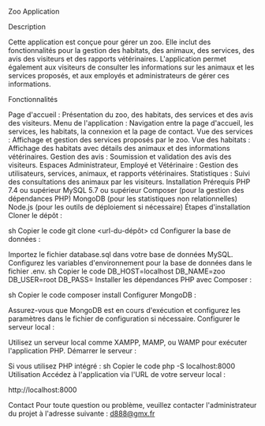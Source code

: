 

Zoo Application

Description

Cette application est conçue pour gérer un zoo. Elle inclut des fonctionnalités pour la gestion des habitats, des animaux, des services, des avis des visiteurs et des rapports vétérinaires. L'application permet également aux visiteurs de consulter les informations sur les animaux et les services proposés, et aux employés et administrateurs de gérer ces informations.

Fonctionnalités

Page d'accueil : Présentation du zoo, des habitats, des services et des avis des visiteurs.
Menu de l'application : Navigation entre la page d'accueil, les services, les habitats, la connexion et la page de contact.
Vue des services : Affichage et gestion des services proposés par le zoo.
Vue des habitats : Affichage des habitats avec détails des animaux et des informations vétérinaires.
Gestion des avis : Soumission et validation des avis des visiteurs.
Espaces Administrateur, Employé et Vétérinaire : Gestion des utilisateurs, services, animaux, et rapports vétérinaires.
Statistiques : Suivi des consultations des animaux par les visiteurs.
Installation
Prérequis
PHP 7.4 ou supérieur
MySQL 5.7 ou supérieur
Composer (pour la gestion des dépendances PHP)
MongoDB (pour les statistiques non relationnelles)
Node.js (pour les outils de déploiement si nécessaire)
Étapes d'installation
Cloner le dépôt :

sh
Copier le code
git clone <url-du-dépôt>
cd <nom-du-dossier>
Configurer la base de données :

Importez le fichier database.sql dans votre base de données MySQL.
Configurez les variables d'environnement pour la base de données dans le fichier .env.
sh
Copier le code
DB_HOST=localhost
DB_NAME=zoo
DB_USER=root
DB_PASS=
Installer les dépendances PHP avec Composer :

sh
Copier le code
composer install
Configurer MongoDB :

Assurez-vous que MongoDB est en cours d'exécution et configurez les paramètres dans le fichier de configuration si nécessaire.
Configurer le serveur local :

Utilisez un serveur local comme XAMPP, MAMP, ou WAMP pour exécuter l'application PHP.
Démarrer le serveur :

Si vous utilisez PHP intégré :
sh
Copier le code
php -S localhost:8000
Utilisation
Accédez à l'application via l'URL de votre serveur local :

http://localhost:8000


Contact
Pour toute question ou problème, veuillez contacter l'administrateur du projet à l'adresse suivante : d888@gmx.fr



